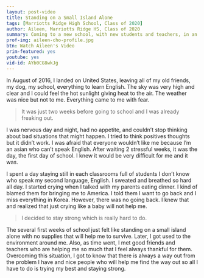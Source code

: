 ```yaml
---
layout: post-video
title: Standing on a Small Island Alone
tags: [Marriotts Ridge High School, Class of 2020] 
author: Aileen, Marriotts Ridge HS, Class of 2020
summary: Coming to a new school, with new students and teachers, in an new country is a daunting proposition. Especially when you don't speak a word of English.
prof-img: aileen-cho-profile.jpg
btn: Watch Aileen's Video
prim-featured: yes
youtube: yes
vid-id: AYb0CG8wkJg
---
```


In August of 2016, I landed on United States, leaving all of my old friends, my dog, my school, everything to learn English. The sky was very high and clear and I could feel the hot sunlight giving heat to the air. The weather was nice but not to me. Everything came to me with fear. 

>It was just two weeks before going to school and I was already freaking out. 

I was nervous day and night, had no appetite, and couldn’t stop thinking about bad situations that might happen. I tried to think positives thoughts but it didn’t work. I was afraid that everyone wouldn’t like me because I’m an asian who can’t speak English. After waiting 2 stressful weeks, it was the day, the first day of school. I knew it would be very difficult for me and it was. 

I spent a day staying still in each classrooms full of students I don’t know who speak my second language, English. I sweated and breathed so hard all day. I started crying when I talked with my parents eating dinner. I kind of blamed them for bringing me to America. I told them I want to go back and I miss everything in Korea. However, there was no going back. I knew that and realized that just crying like a baby will not help me. 

>I decided to stay strong which is really hard to do. 

The several first weeks of school just felt like standing on a small island alone with no supplies that will help me to survive. Later, I got used to the environment around me. Also, as time went, I met good friends and teachers who are helping me so much that I feel always thankful for them. Overcoming this situation, I got to know that there is always a way out from the problem I have and nice people who will help me find the way out so all I have to do is trying my best and staying strong.      

